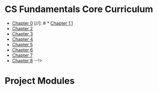 # CS Fundamentals Core Curriculum

* [Chapter 0](0)
[//]: # * [Chapter 1,1](1)
* [Chapter 2](2)
* [Chapter 3](3)
* [Chapter 4](4)
* [Chapter 5](5)
* [Chapter 6](6)
* [Chapter 7](7)
* [Chapter 8](8) --!>


# Project Modules


<!-- * [Understanding Technology](understanding_technology)
* [Data Science](data_science)
* [Impact of Computing](impact_of_computing) --!>

